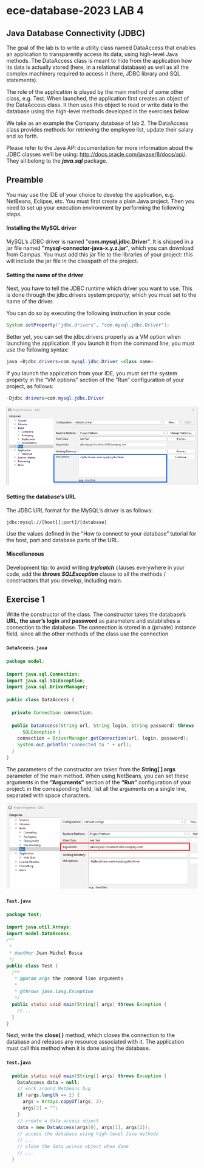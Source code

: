 # ece-database-2023 LAB 4
## Java Database Connectivity (JDBC)
The goal of the lab is to write a utility class named DataAccess that enables an application to
transparently access its data, using high-level Java methods. The DataAccess class is meant to hide
from the application how its data is actually stored (here, in a relational database) as well as all the
complex machinery required to access it (here, JDBC library and SQL statements).

The role of the application is played by the main method of some other class, e.g. Test. When launched,
the application first creates an object of the DataAccess class. It then uses this object to read or write
data to the database using the high-level methods developed in the exercises below.

We take as an example the Company database of lab 2. The DataAccess class provides methods for
retrieving the employee list, update their salary and so forth.

Please refer to the Java API documentation for more information about the JDBC classes we’ll be using:
http://docs.oracle.com/javase/8/docs/api/. They all belong to the _**java.sql**_ package.

## Preamble
You may use the IDE of your choice to develop the application, e.g. NetBeans, Eclipse, etc. You must first
create a plain Java project. Then you need to set up your execution environment by performing the
following steps.

#### Installing the MySQL driver
MySQL’s JDBC driver is named "**com.mysql.jdbc.Driver**". It is shipped in a jar file named
**"mysql-connector-java-x.y.z.jar**", which you can download from Campus. You must add this jar
file to the libraries of your project: this will include the jar file in the classpath of the project.

#### Setting the name of the driver
Next, you have to tell the JDBC runtime which driver you want to use. This is done through the
jdbc.drivers system property, which you must set to the name of the driver.

You can do so by executing the following instruction in your code:
```java
System.setProperty("jdbc.drivers", "com.mysql.jdbc.Driver");
```

Better yet, you can set the jdbc.drivers property as a VM option when launching the application. If
you launch it from the command line, you must use the following syntax:
```java
java –Djdbc.drivers=com.mysql.jdbc.Driver <class name>
```

If you launch the application from your IDE, you must set the system property in the “VM options”
section of the “Run” configuration of your project, as follows:
```java
-Djdbc.drivers=com.mysql.jdbc.Driver
```
![alt text](/image/vm.png)
#### Setting the database’s URL
The JDBC URL format for the MySQL’s driver is as follows:
```
jdbc:mysql://[host][:port]/[database]
```

Use the values defined in the “How to connect to your database” tutorial for the host, port and
database parts of the URL.

#### Miscellaneous
Development tip: to avoid writing _**try/catch**_ clauses everywhere in your code, add the
_**throws SQLException**_ clause to all the methods / constructors that you develop, including main.

## Exercise 1
Write the constructor of the class. The constructor takes the database’s **URL**, **the user’s login** and
**password** as parameters and establishes a connection to the database. The connection is stored in a
(private) instance field, since all the other methods of the class use the connection

#### **`DataAccess.java`**
```java
package model;

import java.sql.Connection;
import java.sql.SQLException;
import java.sql.DriverManager;

public class DataAccess {

  private Connection connection;

  public DataAccess(String url, String login, String password) throws
      SQLException {
    connection = DriverManager.getConnection(url, login, password);
    System.out.println("connected to " + url);
  }
}
```
The parameters of the constructor are taken from the **String[ ] args** parameter of the main method.
When using NetBeans, you can set these arguments in the **“Arguments”** section of the **“Run”**
configuration of your project: in the corresponding field, list all the arguments on a single line, separated
with space characters.

![alt text](/image/ex1.1.png)

#### **`Test.java`**
```java
package test;

import java.util.Arrays;
import model.DataAccess;
/**
 *
 * @author Jean-Michel Busca
 */
public class Test {
  /**
   * @param args the command line arguments
   *
   * @throws java.lang.Exception
   */
  public static void main(String[] args) throws Exception {
    //...
  }
}
```

Next, write the **close( )** method, which closes the connection to the database and releases any
resource associated with it. The application must call this method when it is done using the database.

#### **`Test.java`**
```java
  public static void main(String[] args) throws Exception {
    DataAccess data = null;
    // work around Netbeans bug
    if (args.length == 2) {
      args = Arrays.copyOf(args, 3);
      args[2] = "";
    }
    // create a data access object
    data = new DataAccess(args[0], args[1], args[2]);
    // access the database using high-level Java methods
    // ...
    // close the data access object when done
    // ...
  }
```